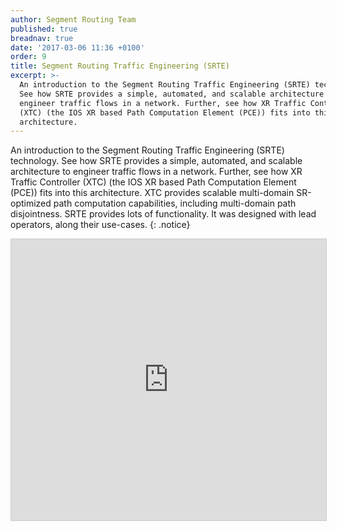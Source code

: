 ```yaml
---
author: Segment Routing Team
published: true
breadnav: true
date: '2017-03-06 11:36 +0100'
order: 9
title: Segment Routing Traffic Engineering (SRTE)
excerpt: >-
  An introduction to the Segment Routing Traffic Engineering (SRTE) technology.
  See how SRTE provides a simple, automated, and scalable architecture to
  engineer traffic flows in a network. Further, see how XR Traffic Controller
  (XTC) (the IOS XR based Path Computation Element (PCE)) fits into this
  architecture.
---
```

An introduction to the Segment Routing Traffic Engineering (SRTE) technology. See how SRTE provides a simple, automated, and scalable architecture to engineer traffic flows in a network. Further, see how XR Traffic Controller (XTC) (the IOS XR based Path Computation Element (PCE)) fits into this architecture. XTC provides scalable multi-domain SR-optimized path computation capabilities, including multi-domain path disjointness.
SRTE provides lots of functionality. It was designed with lead operators, along their use-cases.
{: .notice}  

<iframe src="https://app.box.com/embed/preview/lps64v4wh3cvupbn2ge5o6bbuvlpz1ps?theme=dark" width="800" height="450" frameborder="0" marginwidth="0" marginheight="0" scrolling="no" style="border:1px solid #CCC; border-width:1px; margin-bottom:5px; max-width: 100%;" allowfullscreen webkitallowfullscreen msallowfullscreen></iframe>
